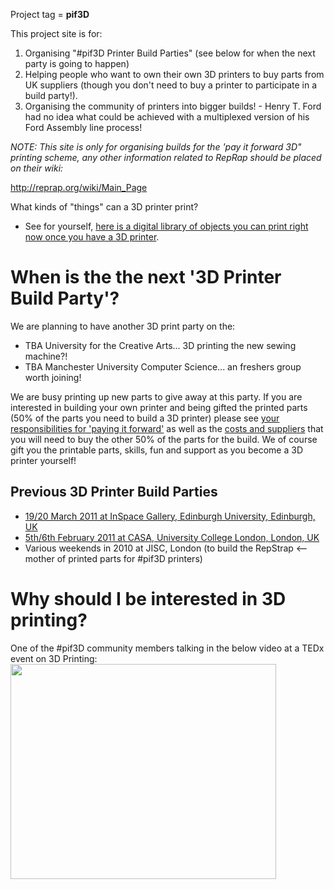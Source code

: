 Project tag = **pif3D**


This project site is for:

  1. Organising "#pif3D Printer Build Parties" (see below for when the next party is going to happen)
  1. Helping people who want to own their own 3D printers to buy parts from UK suppliers (though you don't need to buy a printer to participate in a build party!).
  1. Organising the community of printers into bigger builds! - Henry T. Ford had no idea what could be achieved with a multiplexed version of his Ford Assembly line process!

_NOTE: This site is only for organising builds for the 'pay it forward 3D" printing scheme, any other information related to RepRap should be placed on their wiki:_

http://reprap.org/wiki/Main_Page

What kinds of "things" can a 3D printer print?
  * See for yourself, [here is a digital library of objects you can print right now once you have a 3D printer](http://www.thingiverse.com/).

# When is the the next '3D Printer Build Party'? #

We are planning to have another 3D print party on the:

  * TBA University for the Creative Arts... 3D printing the new sewing machine?!
  * TBA Manchester University Computer Science... an freshers group worth joining!

We are busy printing up new parts to give away at this party. If you are interested in building your own printer and being gifted the printed parts (50% of the parts you need to build a 3D printer) please see [your responsibilities for 'paying it forward'](http://code.google.com/p/pif3d/wiki/SignUp) as well as the [costs and suppliers](http://code.google.com/p/pif3d/wiki/PartsList) that you will need to buy the other 50% of the parts for the build.  We of course gift you the printable parts, skills, fun and support as you become a 3D printer yourself!

## Previous 3D Printer Build Parties ##

  * [19/20 March 2011 at InSpace Gallery, Edinburgh University, Edinburgh, UK](http://code.google.com/p/pif3d/wiki/EdinburghBuild)
  * [5th/6th February 2011 at CASA, University College London, London, UK](LondonBuild.md)
  * Various weekends in 2010 at JISC, London (to build the RepStrap <-- mother of printed parts for #pif3D printers)

# Why should I be interested in 3D printing? #
One of the #pif3D community members talking in the below video at a TEDx event on 3D Printing:
<a href='http://www.youtube.com/watch?feature=player_embedded&v=ChKwIUhx_ic' target='_blank'><img src='http://img.youtube.com/vi/ChKwIUhx_ic/0.jpg' width='425' height=344 /></a>